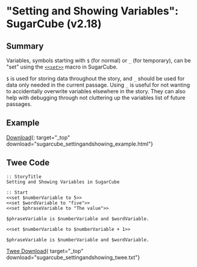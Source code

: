 # "Setting and Showing Variables": SugarCube (v2.18)

## Summary

Variables, symbols starting with `$` (for normal) or `_` (for temporary), can be "set" using the *[`<<set>>`](http://www.motoslave.net/sugarcube/2/docs/macros.html#macros-set)* macro in SugarCube.

`$` is used for storing data throughout the story, and `_` should be used for data only needed in the current passage. Using `_` is useful for not wanting to accidentally overwrite variables elsewhere in the story. They can also help with debugging through not cluttering up the variables list of future passages.

## Example

[Download](sugarcube_settingandshowing_example.html){: target="_top" download="sugarcube_settingandshowing_example.html"}

## Twee Code

```twee
:: StoryTitle
Setting and Showing Variables in SugarCube

:: Start
<<set $numberVariable to 5>>
<<set $wordVariable to "five">>
<<set $phraseVariable to "The value">>

$phraseVariable is $numberVariable and $wordVariable.

<<set $numberVariable to $numberVariable + 1>>

$phraseVariable is $numberVariable and $wordVariable.

```

[Twee Download](sugarcube_settingandshowing_twee.txt){ target="_top" download="sugarcube_settingandshowing_twee.txt"}

